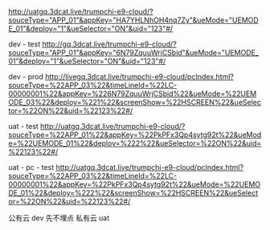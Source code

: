 http://uatgq.3dcat.live/trumpchi-e9-cloud/?souceType="APP_01"&appKey="HA7YHLNhOH4nq7Zy"&ueMode="UEMODE_01"&deploy="1"&ueSelector="ON"&uid="123"#/




dev - test
http://gq.3dcat.live/trumpchi-e9-cloud/?souceType="APP_01"&appKey="6N79ZquuWrjCSbid"&ueMode="UEMODE_01"&deploy="1"&ueSelector="ON"&uid="123"#/

dev - prod
http://livegq.3dcat.live/trumpchi-e9-cloud/pcIndex.html?souceType=%22APP_03%22&timeLineId=%22LC-00000001%22&appKey=%226N79ZquuWrjCSbid%22&ueMode=%22UEMODE_03%22&deploy=%221%22&screenShow=%22HSCREEN%22&ueSelector=%22ON%22&uid=%22123%22#/

uat - test
http://uatgq.3dcat.live/trumpchi-e9-cloud/?souceType=%22APP_01%22&appKey=%22PkPFx3Qp4sytg92t%22&ueMode=%22UEMODE_01%22&deploy=%222%22&ueSelector=%22ON%22&uid=%22123%22#/


uat - pc - test
http://uatgq.3dcat.live/trumpchi-e9-cloud/pcIndex.html?souceType=%22APP_03%22&timeLineId=%22LC-00000001%22&appKey=%22PkPFx3Qp4sytg92t%22&ueMode=%22UEMODE_01%22&deploy=%222%22&screenShow=%22HSCREEN%22&ueSelector=%22ON%22&uid=%22123%22#/

公有云 dev  先不埋点
私有云 uat